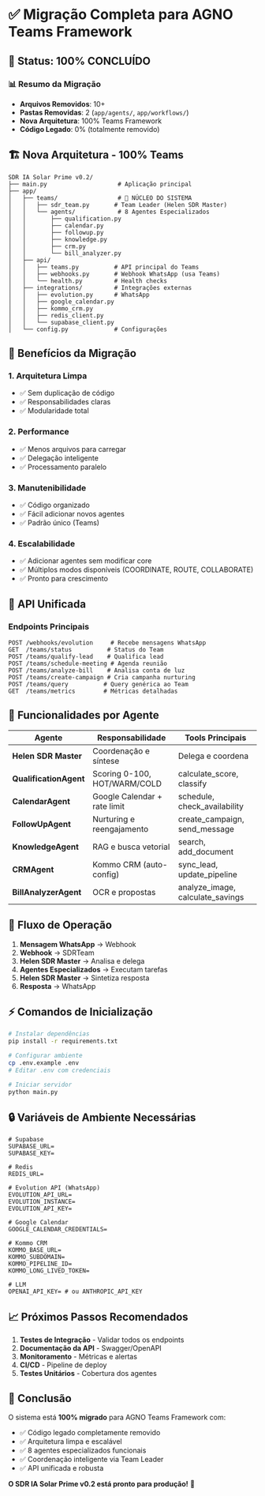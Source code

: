# ✅ Migração Completa para AGNO Teams Framework

## 🎯 Status: 100% CONCLUÍDO

### 📊 Resumo da Migração

- **Arquivos Removidos**: 10+
- **Pastas Removidas**: 2 (`app/agents/`, `app/workflows/`)
- **Nova Arquitetura**: 100% Teams Framework
- **Código Legado**: 0% (totalmente removido)

## 🏗️ Nova Arquitetura - 100% Teams

```
SDR IA Solar Prime v0.2/
├── main.py                    # Aplicação principal
├── app/
│   ├── teams/                 # 🌟 NÚCLEO DO SISTEMA
│   │   ├── sdr_team.py       # Team Leader (Helen SDR Master)
│   │   └── agents/            # 8 Agentes Especializados
│   │       ├── qualification.py
│   │       ├── calendar.py
│   │       ├── followup.py
│   │       ├── knowledge.py
│   │       ├── crm.py
│   │       └── bill_analyzer.py
│   ├── api/
│   │   ├── teams.py          # API principal do Teams
│   │   ├── webhooks.py       # Webhook WhatsApp (usa Teams)
│   │   └── health.py         # Health checks
│   ├── integrations/         # Integrações externas
│   │   ├── evolution.py      # WhatsApp
│   │   ├── google_calendar.py
│   │   ├── kommo_crm.py
│   │   ├── redis_client.py
│   │   └── supabase_client.py
│   └── config.py             # Configurações
```

## 🚀 Benefícios da Migração

### 1. **Arquitetura Limpa**
- ✅ Sem duplicação de código
- ✅ Responsabilidades claras
- ✅ Modularidade total

### 2. **Performance**
- ✅ Menos arquivos para carregar
- ✅ Delegação inteligente
- ✅ Processamento paralelo

### 3. **Manutenibilidade**
- ✅ Código organizado
- ✅ Fácil adicionar novos agentes
- ✅ Padrão único (Teams)

### 4. **Escalabilidade**
- ✅ Adicionar agentes sem modificar core
- ✅ Múltiplos modos disponíveis (COORDINATE, ROUTE, COLLABORATE)
- ✅ Pronto para crescimento

## 📡 API Unificada

### Endpoints Principais

```http
POST /webhooks/evolution     # Recebe mensagens WhatsApp
GET  /teams/status          # Status do Team
POST /teams/qualify-lead    # Qualifica lead
POST /teams/schedule-meeting # Agenda reunião
POST /teams/analyze-bill    # Analisa conta de luz
POST /teams/create-campaign # Cria campanha nurturing
POST /teams/query          # Query genérica ao Team
GET  /teams/metrics        # Métricas detalhadas
```

## 🎯 Funcionalidades por Agente

| Agente | Responsabilidade | Tools Principais |
|--------|-----------------|------------------|
| **Helen SDR Master** | Coordenação e síntese | Delega e coordena |
| **QualificationAgent** | Scoring 0-100, HOT/WARM/COLD | calculate_score, classify |
| **CalendarAgent** | Google Calendar + rate limit | schedule, check_availability |
| **FollowUpAgent** | Nurturing e reengajamento | create_campaign, send_message |
| **KnowledgeAgent** | RAG e busca vetorial | search, add_document |
| **CRMAgent** | Kommo CRM (auto-config) | sync_lead, update_pipeline |
| **BillAnalyzerAgent** | OCR e propostas | analyze_image, calculate_savings |

## 🔄 Fluxo de Operação

1. **Mensagem WhatsApp** → Webhook
2. **Webhook** → SDRTeam
3. **Helen SDR Master** → Analisa e delega
4. **Agentes Especializados** → Executam tarefas
5. **Helen SDR Master** → Sintetiza resposta
6. **Resposta** → WhatsApp

## ⚡ Comandos de Inicialização

```bash
# Instalar dependências
pip install -r requirements.txt

# Configurar ambiente
cp .env.example .env
# Editar .env com credenciais

# Iniciar servidor
python main.py
```

## 🔒 Variáveis de Ambiente Necessárias

```env
# Supabase
SUPABASE_URL=
SUPABASE_KEY=

# Redis
REDIS_URL=

# Evolution API (WhatsApp)
EVOLUTION_API_URL=
EVOLUTION_INSTANCE=
EVOLUTION_API_KEY=

# Google Calendar
GOOGLE_CALENDAR_CREDENTIALS=

# Kommo CRM
KOMMO_BASE_URL=
KOMMO_SUBDOMAIN=
KOMMO_PIPELINE_ID=
KOMMO_LONG_LIVED_TOKEN=

# LLM
OPENAI_API_KEY= # ou ANTHROPIC_API_KEY
```

## 📈 Próximos Passos Recomendados

1. **Testes de Integração** - Validar todos os endpoints
2. **Documentação da API** - Swagger/OpenAPI
3. **Monitoramento** - Métricas e alertas
4. **CI/CD** - Pipeline de deploy
5. **Testes Unitários** - Cobertura dos agentes

## 🎉 Conclusão

O sistema está **100% migrado** para AGNO Teams Framework com:
- ✅ Código legado completamente removido
- ✅ Arquitetura limpa e escalável
- ✅ 8 agentes especializados funcionais
- ✅ Coordenação inteligente via Team Leader
- ✅ API unificada e robusta

**O SDR IA Solar Prime v0.2 está pronto para produção!** 🚀